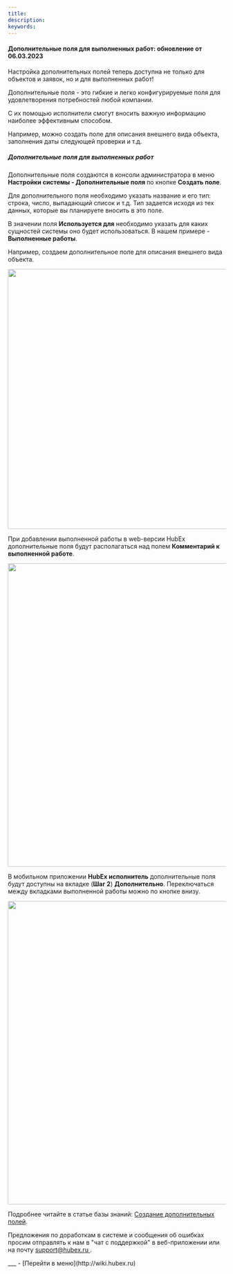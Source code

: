 ```yaml
---
title: 
description: 
keywords: 
---
```


#### Дополнительные поля для выполненных работ: обновление от 06.03.2023
<html>
<meta charset="utf-8">

</html>
<body>
<p>Настройка дополнительных полей теперь доступна не только для объектов и заявок, но и для выполненных работ!</p>
<p>Дополнительные поля - это гибкие и легко конфигурируемые поля для удовлетворения потребностей любой компании.</p>
<p>С их помощью исполнители смогут вносить важную информацию наиболее эффективным способом.</p>
<p>Например, можно создать поле для описания внешнего вида объекта, заполнения даты следующей проверки и т.д.</p>
<h5>Дополнительные поля для выполненных работ</h5>
<p>Дополнительные поля создаются в консоли администратора в меню <strong>Настройки системы - Дополнительные поля&nbsp;</strong>по кнопке <strong>Создать поле</strong>.</p>
<p>Для дополнительного поля необходимо указать название и его тип: строка, число, выпадающий список и т.д. Тип задается исходя из тех данных, которые вы планируете вносить в это поле.</p>
<p>В значении поля <strong>Используется для</strong> необходимо указать для каких сущностей системы оно будет использоваться. В нашем примере - <strong>Выполненные работы</strong>.</p> 
<p>Например, создаем дополнительное поле для описания внешнего вида объекта.</p>

<div><img style="margin: 0 auto; display: block; max-width: 100%;" src="https://wiki.hubex.ru/attachments/images/FAQ/RELEASENOTES/AdditionalFieldsWorks/Addfields.jpg" width="600" height="auto"/></div>



<p>При добавлении выполненной работы в web-версии HubEx дополнительные поля будут располагаться над полем <strong>Комментарий к выполненной работе</strong>.</p>
<div><img style="margin: 0 auto; display: block; max-width: 100%;" src="https://wiki.hubex.ru/attachments/images/FAQ/RELEASENOTES/AdditionalFieldsWorks/Addfields2.jpg" width="700" height="auto" /></div>
<p>В мобильном приложении <strong>HubEx исполнитель</strong> дополнительные поля будут доступны на вкладке (<strong>Шаг 2</strong>) <strong>Дополнительно</strong>. Переключаться между вкладками выполненной работы можно по кнопке внизу.</p>
<div><img style="margin: 0 auto; display: block; max-width: 100%;" src="https://wiki.hubex.ru/attachments/images/FAQ/RELEASENOTES/AdditionalFieldsWorks/Mob.jpg" width="700" height="auto" /></div>

<p>Подробнее читайте в статье базы знаний: <a href="https://wiki.hubex.ru/docs/FAQ/RU/user/AdditionalFields.html">Создание дополнительных полей</a>.</p>

<p>Предложения по доработкам в системе и сообщения об ошибках просим отправлять к нам в "чат с поддержкой" в веб-приложении или на почту <a href="mailto:support@hubex.ru" target="_blank" rel="noopener"> support@hubex.ru </a>.</p>

</body>
___
- [Перейти в меню](http://wiki.hubex.ru)
